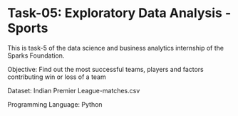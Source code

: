 # Task-05: Exploratory Data Analysis - Sports

This is task-5 of the data science and business analytics internship of the Sparks Foundation.

Objective: Find out the most successful teams, players and factors contributing win or loss of a team

Dataset: Indian Premier League-matches.csv

Programming Language: Python

